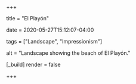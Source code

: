 +++

title = "El Playón"

date = 2020-05-27T15:12:07-04:00

tags = ["Landscape", "Impressionism"]

alt = "Landscape showing the beach of El Playón."

[_build]
	render = false

+++

